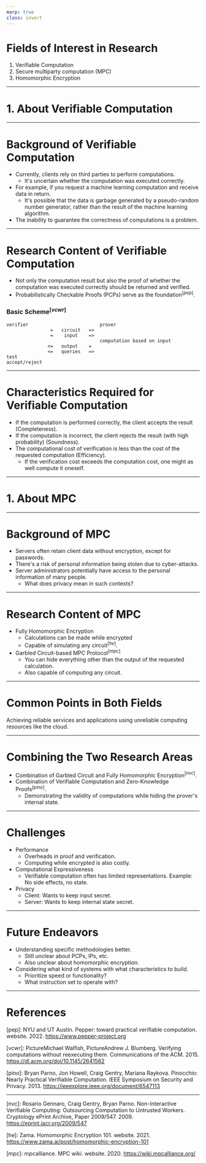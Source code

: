 ```yaml
---
marp: true
class: invert
---
```


# Fields of Interest in Research

1. Verifiable Computation
2. Secure multiparty computation (MPC)
3. Homomorphic Encryption

---

# 1. About Verifiable Computation

---

# Background of Verifiable Computation

- Currently, clients rely on third parties to perform computations.
    - It's uncertain whether the computation was executed correctly.
- For example, if you request a machine learning computation and receive data in return.
    - It's possible that the data is garbage generated by a pseudo-random number generator, rather than the result of the machine learning algorithm.
- The inability to guarantee the correctness of computations is a problem.

---

# Research Content of Verifiable Computation

- Not only the computation result but also the proof of whether the computation was executed correctly should be returned and verified.
- Probabilistically Checkable Proofs (PCPs) serve as the foundation$^{[pep]}$.

### Basic Scheme$^{[vcwr]}$

```
verifier                          prover
                =   circuit   =>
                =    input    =>
                                  computation based on input
               <=   output    = 
               <=   queries   => 
test
accept/reject
```

---

# Characteristics Required for Verifiable Computation

- If the computation is performed correctly, the client accepts the result (Completeness).
- If the computation is incorrect, the client rejects the result (with high probability) (Soundness).
- The computational cost of verification is less than the cost of the requested computation (Efficiency).
    - If the verification cost exceeds the computation cost, one might as well compute it oneself.

---

# 1. About MPC

---

# Background of MPC

- Servers often retain client data without encryption, except for passwords.
- There's a risk of personal information being stolen due to cyber-attacks.
- Server administrators potentially have access to the personal information of many people.
    - What does privacy mean in such contexts?

---

# Research Content of MPC

- Fully Homomorphic Encryption
    - Calculations can be made while encrypted
    - Capable of simulating any circuit$^{[he]}$.
- Garbled Circuit-based MPC Protocol$^{[mpc]}$
    - You can hide everything other than the output of the requested calculation.
    - Also capable of computing any circuit.

---

# Common Points in Both Fields

Achieving reliable services and applications using unreliable computing resources like the cloud.

---

# Combining the Two Research Areas

- Combination of Garbled Circuit and Fully Homomorphic Encryption$^{[nvc]}$.
- Combination of Verifiable Computation and Zero-Knowledge Proofs$^{[pino]}$.
    - Demonstrating the validity of computations while hiding the prover's internal state.

---

# Challenges

- Performance
    - Overheads in proof and verification.
    - Computing while encrypted is also costly.
- Computational Expressiveness
    - Verifiable computation often has limited representations.
        Example: No side effects, no state.
- Privacy
    - Client: Wants to keep input secret.
    - Server: Wants to keep internal state secret.

---

# Future Endeavors

- Understanding specific methodologies better.
    - Still unclear about PCPs, IPs, etc.
    - Also unclear about homomorphic encryption.
- Considering what kind of systems with what characteristics to build.
    - Prioritize speed or functionality?
    - What instruction set to operate with?

---

# References

[pep]: NYU and UT Austin. Pepper: toward practical verifiable computation. website. 2022. https://www.pepper-project.org

[vcwr]: PictureMichael Walfish, PictureAndrew J. Blumberg. Verifying computations without reexecuting them. Communications of the ACM. 2015. https://dl.acm.org/doi/10.1145/2641562

[pino]: Bryan Parno, Jon Howell, Craig Gentry, Mariana Raykova. Pinocchio: Nearly Practical Verifiable Computation. IEEE Symposium on Security and Privacy. 2013. https://ieeexplore.ieee.org/document/6547113

---

[nvc]: Rosario Gennaro, Craig Gentry, Bryan Parno. Non-Interactive Verifiable Computing: Outsourcing Computation to Untrusted Workers. Cryptology ePrint Archive, Paper 2009/547. 2009. https://eprint.iacr.org/2009/547

[he]: Zama. Homomorphic Encryption 101. website. 2021. https://www.zama.ai/post/homomorphic-encryption-101

[mpc]: mpcalliance. MPC wiki. website. 2020. https://wiki.mpcalliance.org/
